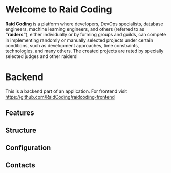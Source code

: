 # Welcome to Raid Coding

**Raid Coding** is a platform where developers, DevOps specialists, database engineers, machine learning engineers, and others (referred to as **"raiders"**), either individually or by forming groups and guilds, can compete in implementing randomly or manually selected projects under certain conditions, such as development approaches, time constraints, technologies, and many others. The created projects are rated by specially selected judges and other raiders!

# Backend

This is a backend part of an application. For frontend visit https://github.com/RaidCoding/raidcoding-frontend

## Features

## Structure

## Configuration

## Contacts
